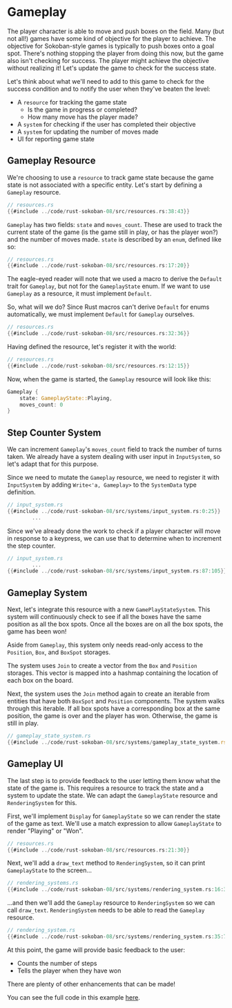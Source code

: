 # Gameplay

The player character is able to move and push boxes on the field. Many (but not all!) games have some kind of objective
for the player to achieve.  The objective for Sokoban-style games is typically to push boxes onto a goal spot.  There's
nothing stopping the player from doing this now, but the game also isn't checking for success.  The player might achieve
the objective without realizing it!  Let's update the game to check for the success state.

Let's think about what we'll need to add to this game to check for the success condition and to notify the user
when they've beaten the level:

- A `resource` for tracking the game state
    - Is the game in progress or completed?
    - How many move has the player made?
- A `system` for checking if the user has completed their objective
- A `system` for updating the number of moves made
- UI for reporting game state

## Gameplay Resource

We're choosing to use a `resource` to track game state because the game state is
not associated with a specific entity. Let's start by defining a `Gameplay` resource.

```rust
// resources.rs
{{#include ../code/rust-sokoban-08/src/resources.rs:38:43}}
```

`Gameplay` has two fields: `state` and `moves_count`. These are used to track the
current state of the game (is the game still in play, or has the player won?) and
the number of moves made.  `state` is described by an `enum`, defined like so:

```rust
// resources.rs
{{#include ../code/rust-sokoban-08/src/resources.rs:17:20}}
```

The eagle-eyed reader will note that we used a macro to derive the `Default` trait
for `Gameplay`, but not for the `GameplayState` enum. If we want to use `Gameplay`
as a resource, it must implement `Default`.

So, what will we do? Since Rust macros can't derive `Default` for enums
automatically, we must implement `Default` for `Gameplay` ourselves.

```rust
// resources.rs
{{#include ../code/rust-sokoban-08/src/resources.rs:32:36}}
```

Having defined the resource, let's register it with the world:

```rust
// resources.rs
{{#include ../code/rust-sokoban-08/src/resources.rs:12:15}}
```

Now, when the game is started, the `Gameplay` resource will look like this:

```rust
Gameplay {
    state: GameplayState::Playing,
    moves_count: 0
}
```

## Step Counter System

We can increment `Gameplay`'s `moves_count` field to track the number of turns taken.
We already have a system dealing with user input in `InputSystem`, so let's adapt that for this purpose.

Since we need to mutate the `Gameplay` resource, we need to register it with
`InputSystem` by adding `Write<'a, Gameplay>` to the `SystemData` type
definition.

```rust
// input_system.rs
{{#include ../code/rust-sokoban-08/src/systems/input_system.rs:0:25}}
        ...
```

Since we've already done the work to check if a player character will move in
response to a keypress, we can use that to determine when to increment the step
counter.

```rust
// input_system.rs
        ...
{{#include ../code/rust-sokoban-08/src/systems/input_system.rs:87:105}}
```

## Gameplay System

Next, let's integrate this resource with a new `GamePlayStateSystem`.  This
system will continuously check to see if all the boxes have the same
position as all the box spots. Once all the boxes are on all the box spots,
the game has been won!

Aside from `Gameplay`, this system only needs read-only access to the
`Position`, `Box`, and `BoxSpot` storages.

The system uses `Join` to create a vector from the `Box` and `Position`
storages.  This vector is mapped into a hashmap containing the location of
each box on the board.

Next, the system uses the `Join` method again to create an iterable from
entities that have both `BoxSpot` and `Position` components.  The system walks through this iterable.
If all box spots have a corresponding box at the same position, the game is over and the player has won.
Otherwise, the game is still in play.

```rust
// gameplay_state_system.rs
{{#include ../code/rust-sokoban-08/src/systems/gameplay_state_system.rs::}}
```

## Gameplay UI

The last step is to provide feedback to the user letting them know what the
state of the game is.  This requires a resource to track the state and a
system to update the state. We can adapt the `GameplayState` resource and
`RenderingSystem` for this.

First, we'll implement `Display` for `GameplayState` so we can render the
state of the game as text. We'll use a match expression to allow `GameplayState`
to render "Playing" or "Won".

```rust
// resources.rs
{{#include ../code/rust-sokoban-08/src/resources.rs:21:30}}
```

Next, we'll add a `draw_text` method to `RenderingSystem`, so it can print
`GameplayState` to the screen...

```rust
// rendering_systems.rs
{{#include ../code/rust-sokoban-08/src/systems/rendering_system.rs:16:32}}
```

...and then we'll add the `Gameplay` resource to `RenderingSystem` so we can
call `draw_text`.  `RenderingSystem` needs to be able to read the `Gameplay`
resource.

```rust
// rendering_system.rs
{{#include ../code/rust-sokoban-08/src/systems/rendering_system.rs:35:71}}
```

At this point, the game will provide basic feedback to the user:
- Counts the number of steps
- Tells the player when they have won

There are plenty of other enhancements that can be made!

You can see the full code in this example [here](https://github.com/iolivia/rust-book/tree/master/code/rust-sokoban-08).